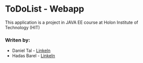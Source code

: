 # ToDoList - Webapp

This application is a project in JAVA EE course at Holon Institute of Technology (HIT)

### Writen by:

- Daniel Tal - [LinkeIn](https://www.linkedin.com/in/daniel-tal/)
- Hadas Barel - [LinkeIn](https://www.linkedin.com/in/hadas-barel-a73840148/)
